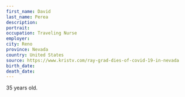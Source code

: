```yaml
---
first_name: David
last_name: Perea
description: 
portrait: 
occupation: Traveling Nurse
employer: 
city: Reno
province: Nevada
country: United States
source: https://www.kristv.com/ray-grad-dies-of-covid-19-in-nevada
birth_date: 
death_date: 
---
```


35 years old.